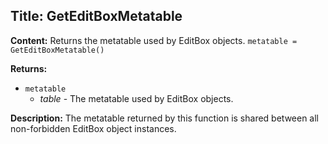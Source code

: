## Title: GetEditBoxMetatable

**Content:**
Returns the metatable used by EditBox objects.
`metatable = GetEditBoxMetatable()`

**Returns:**
- `metatable`
  - *table* - The metatable used by EditBox objects.

**Description:**
The metatable returned by this function is shared between all non-forbidden EditBox object instances.